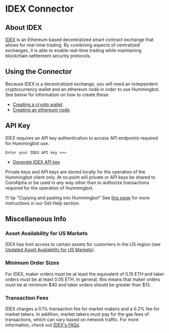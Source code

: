 # IDEX Connector

## About IDEX

[IDEX](https://idex.market) is an Ethereum based decentralized smart contract exchange that allows for real-time trading. By combining aspects of centralized exchanges, it is able to enable real-time trading while maintaining blockchain settlement security protocols.

## Using the Connector

Because IDEX is a decentralized exchange, you will need an independent cryptocurrency wallet and an ethereum node in order to use Hummingbot. See below for information on how to create these:

* [Creating a crypto wallet](/installation/wallet)
* [Creating an ethereum node](/installation/node/node)

## API Key

IDEX requires an API key authentication to access API endpoints required for Hummingbot use.

```
Enter your IDEX API key >>>
```

* [Generate IDEX API key](https://docs.idex.market/#tag/API-Keys)

Private keys and API keys are stored locally for the operation of the Hummingbot client only. At no point will private or API keys be shared to CoinAlpha or be used in any way other than to authorize transactions required for the operation of Hummingbot.

!!! tip "Copying and pasting into Hummingbot"
    See [this page](https://docs.hummingbot.io/support/how-to/#paste-items-from-clipboard-in-putty) for more instructions in our Get Help section.


## Miscellaneous Info

### Asset Availability for US Markets

IDEX has limit access to certain assets for customers in the US region (see [Updated Asset Availability for US Markets](https://medium.com/idex/idex-kyc-transition-period-and-updated-asset-availability-for-us-markets-set-to-begin-d45e945f842d)).

### Minimum Order Sizes

For IDEX, maker orders must be at least the equivalent of 0.15 ETH and taker orders must be at least 0.05 ETH. In general, this means that maker orders must be at minimum $40 and taker orders should be greater than $13.

### Transaction Fees

IDEX charges a 0.1% transaction fee for market makers and a 0.2% fee for market takers. In addition, market takers must pay for the gas fees of transactions, which can vary based on network traffic. For more information, check out [IDEX's FAQs](https://idex.market/faq).
